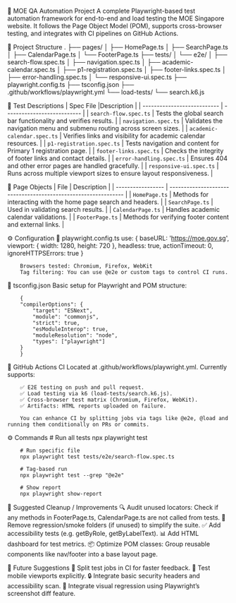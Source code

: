 📘 MOE QA Automation Project
        A complete Playwright-based test automation framework for end-to-end and load testing the MOE Singapore website. It follows the Page Object Model (POM), supports cross-browser testing, and integrates with CI pipelines on GitHub Actions.

📁 Project Structure
.
        ├── pages/
        │   ├── HomePage.ts
        │   ├── SearchPage.ts
        │   ├── CalendarPage.ts
        │   └── FooterPage.ts
        ├── tests/
        │   └── e2e/
        │       ├── search-flow.spec.ts
        │       ├── navigation.spec.ts
        │       ├── academic-calendar.spec.ts
        │       ├── p1-registration.spec.ts
        │       ├── footer-links.spec.ts
        │       ├── error-handling.spec.ts
        │       └── responsive-ui.spec.ts
        ├── playwright.config.ts
        ├── tsconfig.json
        ├── .github/workflows/playwright.yml
        └── load-tests/
            └── search.k6.js

🧪 Test Descriptions
        | Spec File                   |Description                  |
        | --------------------------- | --------------------------- |
        | `search-flow.spec.ts`       | Tests the global search bar functionality and verifies results.        |
        | `navigation.spec.ts`        | Validates the navigation menu and submenu routing across screen sizes. |
        | `academic-calendar.spec.ts` | Verifies links and visibility for academic calendar resources.         |
        | `p1-registration.spec.ts`   | Tests navigation and content for Primary 1 registration page.          |
        | `footer-links.spec.ts`      | Checks the integrity of footer links and contact details.              |
        | `error-handling.spec.ts`    | Ensures 404 and other error pages are handled gracefully.              |
        | `responsive-ui.spec.ts`     | Runs across multiple viewport sizes to ensure layout responsiveness.   |


🧱 Page Objects
        | File              | Description                                                    |
        | ----------------- | -------------------------------------------------------------- |
        | `HomePage.ts`     | Methods for interacting with the home page search and headers. |
        | `SearchPage.ts`   | Used in validating search results.                             |
        | `CalendarPage.ts` | Handles academic calendar validations.                         |
        | `FooterPage.ts`   | Methods for verifying footer content and external links.       |


⚙️ Configuration
📁 playwright.config.ts
        use: {
        baseURL: 'https://moe.gov.sg',
        viewport: { width: 1280, height: 720 },
        headless: true,
        actionTimeout: 0,
        ignoreHTTPSErrors: true
        }

        Browsers tested: Chromium, Firefox, WebKit
        Tag filtering: You can use @e2e or custom tags to control CI runs.

📁 tsconfig.json
Basic setup for Playwright and POM structure:

        {
        "compilerOptions": {
            "target": "ESNext",
            "module": "commonjs",
            "strict": true,
            "esModuleInterop": true,
            "moduleResolution": "node",
            "types": ["playwright"]
        }
        }

🚀 GitHub Actions CI
        Located at .github/workflows/playwright.yml. Currently supports:

        ✅ E2E testing on push and pull request.
        ✅ Load testing via k6 (load-tests/search.k6.js).
        ✅ Cross-browser test matrix (Chromium, Firefox, WebKit).
        ✅ Artifacts: HTML reports uploaded on failure.

        You can enhance CI by splitting jobs via tags like @e2e, @load and running them conditionally on PRs or commits.

⚙️ Commands
        # Run all tests
        npx playwright test

        # Run specific file
        npx playwright test tests/e2e/search-flow.spec.ts

        # Tag-based run
        npx playwright test --grep "@e2e"

        # Show report
        npx playwright show-report

🧼 Suggested Cleanup / Improvements
        🔍 Audit unused locators: Check if any methods in FooterPage.ts, CalendarPage.ts are not called from tests.
        🔁 Remove regression/smoke folders (if unused) to simplify the suite.
        ✅ Add accessibility tests (e.g. getByRole, getByLabelText).
        📊 Add HTML dashboard for test metrics.
        📦 Optimize POM classes: Group reusable components like nav/footer into a base layout page.

🧩 Future Suggestions
        🔀 Split test jobs in CI for faster feedback.
        📱 Test mobile viewports explicitly.
        🔒 Integrate basic security headers and accessibility scan.
        📸 Integrate visual regression using Playwright’s screenshot diff feature.

